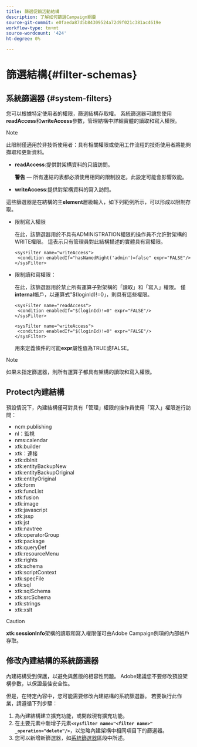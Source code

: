 ```yaml
---
title: 篩選促銷活動結構
description: 了解如何篩選Campaign綱要
source-git-commit: e0faeda87d5b84309524a72d9f021c381ac4619e
workflow-type: tm+mt
source-wordcount: '424'
ht-degree: 0%

---
```


# 篩選結構{#filter-schemas}

## 系統篩選器 {#system-filters}

您可以根據特定使用者的權限，篩選結構存取權。 系統篩選器可讓您使用&#x200B;**readAccess**&#x200B;和&#x200B;**writeAccess**&#x200B;參數，管理結構中詳細實體的讀取和寫入權限。

>[!NOTE]
>
>此限制僅適用於非技術使用者：具有相關權限或使用工作流程的技術使用者將能夠擷取和更新資料。

* **readAccess**:提供對架構資料的只讀訪問。

   **警告**  — 所有連結的表都必須使用相同的限制設定。此設定可能會影響效能。

* **writeAccess**:提供對架構資料的寫入訪問。

這些篩選器是在結構的主&#x200B;**element**&#x200B;層級輸入，如下列範例所示，可以形成以限制存取。

* 限制寫入權限

   在此，該篩選器用於不具有ADMINISTRATION權限的操作員不允許對架構的WRITE權限。 這表示只有管理員對此結構描述的實體具有寫權限。

   ```
   <sysFilter name="writeAccess">      
    <condition enabledIf="hasNamedRight('admin')=false" expr="FALSE"/>    
   </sysFilter>
   ```

* 限制讀和寫權限：

   在此，該篩選器用於禁止所有運算子對架構的「讀取」和「寫入」權限。 僅&#x200B;**internal**&#x200B;帳戶，以運算式&quot;$(loginId)!=0」，則具有這些權限。

   ```
   <sysFilter name="readAccess"> 
    <condition enabledIf="$(loginId)!=0" expr="FALSE"/>
   </sysFilter>
   
   <sysFilter name="writeAccess">  
    <condition enabledIf="$(loginId)!=0" expr="FALSE"/>
   </sysFilter>
   ```

   用來定義條件的可能&#x200B;**expr**&#x200B;屬性值為TRUE或FALSE。

>[!NOTE]
>
>如果未指定篩選器，則所有運算子都具有架構的讀取和寫入權限。

## Protect內建結構

預設情況下，內建結構僅可對具有「管理」權限的操作員使用「寫入」權限進行訪問：

* ncm:publishing
* nl：監視
* nms:calendar
* xtk:builder
* xtk：連接
* xtk:dbInit
* xtk:entityBackupNew
* xtk:entityBackupOriginal
* xtk:entityOriginal
* xtk:form
* xtk:funcList
* xtk:fusion
* xtk:image
* xtk:javascript
* xtk:jssp
* xtk:jst
* xtk:navtree
* xtk:operatorGroup
* xtk:package
* xtk:queryDef
* xtk:resourceMenu
* xtk:rights
* xtk:schema
* xtk:scriptContext
* xtk:specFile
* xtk:sql
* xtk:sqlSchema
* xtk:srcSchema
* xtk:strings
* xtk:xslt

>[!CAUTION]
>
>**xtk:sessionInfo**&#x200B;架構的讀取和寫入權限僅可由Adobe Campaign例項的內部帳戶存取。

## 修改內建結構的系統篩選器

內建結構受到保護，以避免與舊版的相容性問題。 Adobe建議您不要修改預設架構參數，以保證最佳安全性。

但是，在特定內容中，您可能需要修改內建結構的系統篩選器。 若要執行此作業，請遵循下列步驟：

1. 為內建結構建立擴充功能，或開啟現有擴充功能。
1. 在主要元素中新增子元素&#x200B;**`<sysfilter name="<filter name>" _operation="delete"/>`**，以忽略內建架構中相同項目下的篩選器。
1. 您可以新增新篩選器，如[系統篩選器](#system-filters)區段中所述。
